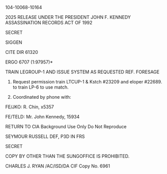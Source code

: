 104-10068-10164

2025 RELEASE UNDER THE PRESIDENT JOHN F. KENNEDY ASSASSINATION RECORDS ACT OF 1992

SECRET

SIGGEN

CITE DIR 61320

ERGO 6707 (1:97957)*

TRAIN LEGROUP-1 AND ISSUE SYSTEM AS REQUESTED REF. FORESAGE

1. Request permission train LTCUP-1 & Kstch #23209 and eloper #22689. to train LP-6 to use match.

2. Coordinated by phone with:

FE/JKO: R. Chin, x5357

FE/TELD: Mr. John Kennedy, 15934

RETURN TO CIA
Background Use Only
Do Not Reproduce

SEYMOUR RUSSELL
DEF, P3D
IN FRS

SECRET

COPY BY OTHER THAN THE SUNGOFFICE IS PROHIBITED.

CHARLES J. RYAN
/AC/ISD/DA
CIF
Copy No. 6961
